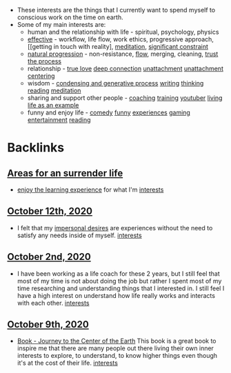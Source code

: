 - These interests are the things that I currently want to spend myself to conscious work on the time on earth.
- Some of my main interests are: 
    - human and the relationship with life - spiritual, psychology, physics
    - [effective](<effective.md>) - workflow, life flow, work ethics, progressive approach, [[getting in touch with reality], [meditation](<meditation.md>), [significant constraint](<significant constraint.md>)
    - [natural progression](<natural progression.md>)  - non-resistance, [flow](<flow.md>), merging, cleaning, [trust the process](<trust the process.md>) 
    - relationship - [true love](<true love.md>) [deep connection](<deep connection.md>) [unattachment](<unattachment.md>) [unattachment centering](<unattachment centering.md>)
    - wisdom - [condensing and generative process](<condensing and generative process.md>) [writing](<writing.md>) [thinking](<thinking.md>) [reading](<reading.md>) [meditation](<meditation.md>)
    - sharing and support other people - [coaching](<coaching.md>) [training](<training.md>) [youtuber](<youtuber.md>) [living life as an example](<living life as an example.md>)
    - funny and enjoy life - [comedy](<comedy.md>) [funny](<funny.md>) [experiences](<experiences.md>) [gaming](<gaming.md>) [entertainment](<entertainment.md>) [reading](<reading.md>)


# Backlinks
## [Areas for an surrender life](<Areas for an surrender life.md>)
- [enjoy the learning experience](<enjoy the learning experience.md>) for what I'm [interests](<interests.md>)

## [October 12th, 2020](<October 12th, 2020.md>)
- I felt that my [impersonal desires](<impersonal desires.md>) are experiences without the need to satisfy any needs inside of myself. [interests](<interests.md>)

## [October 2nd, 2020](<October 2nd, 2020.md>)
-  I have been working as a life coach for these 2 years, but I still feel that most of my time is not about doing the job but rather I spent most of my time researching and understanding things that I interested in. I still feel I have a high interest on understand how life really works and interacts with each other. [interests](<interests.md>)

## [October 9th, 2020](<October 9th, 2020.md>)
- [Book - Journey to the Center of the Earth](<Book - Journey to the Center of the Earth.md>) This book is a great book to inspire me that there are many people out there living their own inner interests to explore, to understand, to know higher things even though it's at the cost of their life. [interests](<interests.md>)

